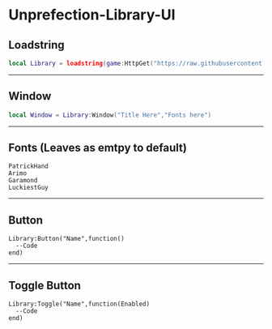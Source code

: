 # Unprefection-Library-UI

## Loadstring

```lua
local Library = loadstring(game:HttpGet("https://raw.githubusercontent.com/ThanaphatSuporn/Unprefection-Library-UI/refs/heads/main/Source"))()
```
---

## Window

```lua
local Window = Library:Window("Title Here","Fonts here")
```
---

## Fonts (Leaves as emtpy to default)

```
PatrickHand
Arimo
Garamond
LuckiestGuy
```
---

## Button

```
Library:Button("Name",function()
  --Code
end)
```
---

## Toggle Button

```
Library:Toggle("Name",function(Enabled)
  --Code
end)
```
